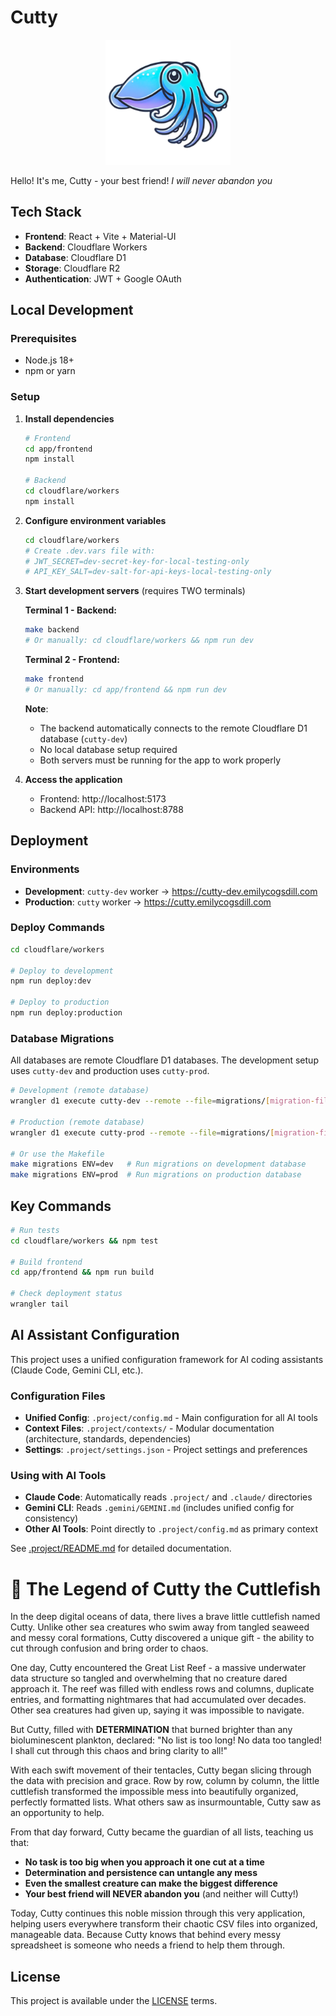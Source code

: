 # Cutty

<div align="center">
  <img src="app/frontend/src/assets/cutty_logo.png" alt="Cutty the Cuttlefish" width="200">
</div>

Hello! It's me, Cutty - your best friend! _I will never abandon you_

## Tech Stack

- **Frontend**: React + Vite + Material-UI
- **Backend**: Cloudflare Workers
- **Database**: Cloudflare D1
- **Storage**: Cloudflare R2
- **Authentication**: JWT + Google OAuth

## Local Development

### Prerequisites
- Node.js 18+
- npm or yarn

### Setup

1. **Install dependencies**
   ```bash
   # Frontend
   cd app/frontend
   npm install

   # Backend
   cd cloudflare/workers
   npm install
   ```

2. **Configure environment variables**
   ```bash
   cd cloudflare/workers
   # Create .dev.vars file with:
   # JWT_SECRET=dev-secret-key-for-local-testing-only
   # API_KEY_SALT=dev-salt-for-api-keys-local-testing-only
   ```

3. **Start development servers** (requires TWO terminals)
   
   **Terminal 1 - Backend:**
   ```bash
   make backend
   # Or manually: cd cloudflare/workers && npm run dev
   ```
   
   **Terminal 2 - Frontend:**
   ```bash
   make frontend
   # Or manually: cd app/frontend && npm run dev
   ```

   **Note**: 
   - The backend automatically connects to the remote Cloudflare D1 database (`cutty-dev`)
   - No local database setup required
   - Both servers must be running for the app to work properly

4. **Access the application**
   - Frontend: http://localhost:5173
   - Backend API: http://localhost:8788

## Deployment

### Environments

- **Development**: `cutty-dev` worker → https://cutty-dev.emilycogsdill.com
- **Production**: `cutty` worker → https://cutty.emilycogsdill.com

### Deploy Commands

```bash
cd cloudflare/workers

# Deploy to development
npm run deploy:dev

# Deploy to production
npm run deploy:production
```

### Database Migrations

All databases are remote Cloudflare D1 databases. The development setup uses `cutty-dev` and production uses `cutty-prod`.

```bash
# Development (remote database)
wrangler d1 execute cutty-dev --remote --file=migrations/[migration-file].sql

# Production (remote database)
wrangler d1 execute cutty-prod --remote --file=migrations/[migration-file].sql

# Or use the Makefile
make migrations ENV=dev   # Run migrations on development database
make migrations ENV=prod  # Run migrations on production database
```

## Key Commands

```bash
# Run tests
cd cloudflare/workers && npm test

# Build frontend
cd app/frontend && npm run build

# Check deployment status
wrangler tail
```

## AI Assistant Configuration

This project uses a unified configuration framework for AI coding assistants (Claude Code, Gemini CLI, etc.).

### Configuration Files
- **Unified Config**: `.project/config.md` - Main configuration for all AI tools
- **Context Files**: `.project/contexts/` - Modular documentation (architecture, standards, dependencies)
- **Settings**: `.project/settings.json` - Project settings and preferences

### Using with AI Tools
- **Claude Code**: Automatically reads `.project/` and `.claude/` directories
- **Gemini CLI**: Reads `.gemini/GEMINI.md` (includes unified config for consistency)
- **Other AI Tools**: Point directly to `.project/config.md` as primary context

See [.project/README.md](.project/README.md) for detailed documentation.

# 🦑 The Legend of Cutty the Cuttlefish

In the deep digital oceans of data, there lives a brave little cuttlefish named Cutty. Unlike other sea creatures who swim away from tangled seaweed and messy coral formations, Cutty discovered a unique gift - the ability to cut through confusion and bring order to chaos.

One day, Cutty encountered the Great List Reef - a massive underwater data structure so tangled and overwhelming that no creature dared approach it. The reef was filled with endless rows and columns, duplicate entries, and formatting nightmares that had accumulated over decades. Other sea creatures had given up, saying it was impossible to navigate.

But Cutty, filled with **DETERMINATION** that burned brighter than any bioluminescent plankton, declared: "No list is too long! No data too tangled! I shall cut through this chaos and bring clarity to all!"

With each swift movement of their tentacles, Cutty began slicing through the data with precision and grace. Row by row, column by column, the little cuttlefish transformed the impossible mess into beautifully organized, perfectly formatted lists. What others saw as insurmountable, Cutty saw as an opportunity to help.

From that day forward, Cutty became the guardian of all lists, teaching us that:
- **No task is too big when you approach it one cut at a time**
- **Determination and persistence can untangle any mess**
- **Even the smallest creature can make the biggest difference**
- **Your best friend will NEVER abandon you** (and neither will Cutty!)

Today, Cutty continues this noble mission through this very application, helping users everywhere transform their chaotic CSV files into organized, manageable data. Because Cutty knows that behind every messy spreadsheet is someone who needs a friend to help them through.

## License

This project is available under the [LICENSE](LICENSE) terms.